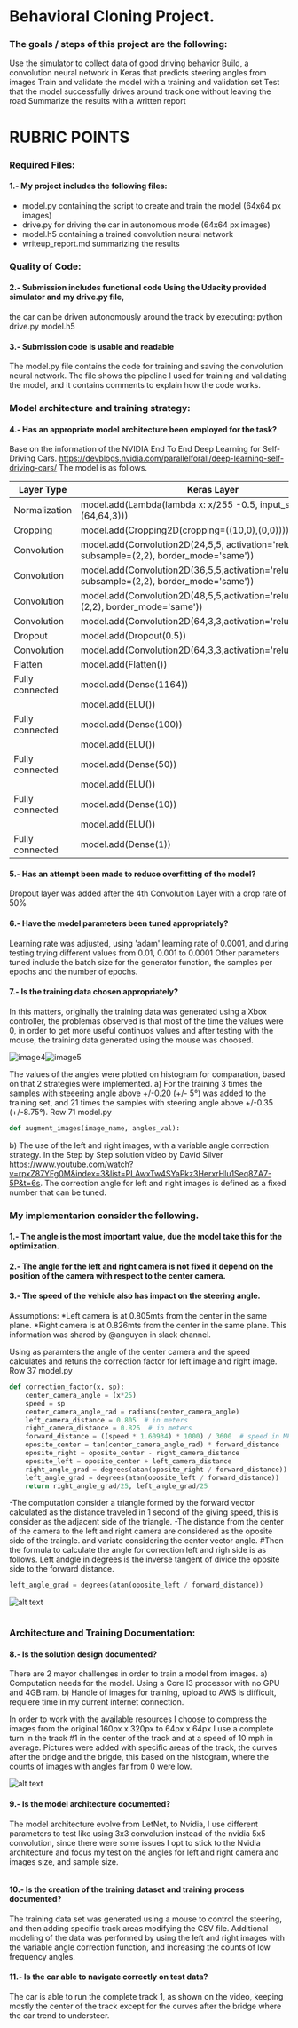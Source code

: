 # Behavioral Cloning Project.
### The goals / steps of this project are the following:

Use the simulator to collect data of good driving behavior
Build, a convolution neural network in Keras that predicts steering angles from images
Train and validate the model with a training and validation set
Test that the model successfully drives around track one without leaving the road
Summarize the results with a written report


[//]: # (Image References)

[image1]: ./images/3cams_1.jpg "Cameras"
[image2]: ./images/angulos_1.png "Angles"
[image3]: ./images/cams.png "Cameras view"
[image4]: ./images/hist_orig.jpg "Histogram Xbox controller"
[image5]: ./images/histograma_2.jpg "Histograma training data"
[image6]: ./images/nvidia1.png "Nvidia Architecture"

# RUBRIC POINTS
### Required Files:
#### 1.- My project includes the following files:
* model.py containing the script to create and train the model (64x64 px images)
* drive.py for driving the car in autonomous mode (64x64 px images)
* model.h5 containing a trained convolution neural network
* writeup_report.md summarizing the results

### Quality of Code:
#### 2.- Submission includes functional code Using the Udacity provided simulator and my drive.py file, 
the car can be driven autonomously around the track by executing:
python drive.py model.h5

#### 3.- Submission code is usable and readable
The model.py file contains the code for training and saving the convolution neural network. 
The file shows the pipeline I used for training and validating the model, and it contains comments 
to explain how the code works.

### Model architecture and training strategy:
#### 4.- Has an appropriate model architecture been employed for the task?
Base on the information of the NVIDIA End To End Deep Learning for Self-Driving Cars.
  https://devblogs.nvidia.com/parallelforall/deep-learning-self-driving-cars/
The model is as follows.

| Layer Type	      |     Keras Layer                                                                          |
| ----------------  | ---------------                                                                          |
| Normalization	    | model.add(Lambda(lambda x: x/255 -0.5, input_shape=(64,64,3)))                           |
| Cropping	        | model.add(Cropping2D(cropping=((10,0),(0,0))))                                           |
| Convolution	      | model.add(Convolution2D(24,5,5, activation='relu', subsample=(2,2), border_mode='same')) |
| Convolution	      | model.add(Convolution2D(36,5,5,activation='relu', subsample=(2,2), border_mode='same'))  |
| Convolution	      | model.add(Convolution2D(48,5,5,activation='relu',subsample=(2,2), border_mode='same'))   |
| Convolution	      | model.add(Convolution2D(64,3,3,activation='relu'))                                       |
| Dropout	          | model.add(Dropout(0.5))                                                                  |
| Convolution	      | model.add(Convolution2D(64,3,3,activation='relu'))                                       |
| Flatten	          | model.add(Flatten())                                                                     |
| Fully connected	  | model.add(Dense(1164))                                                                   |
|	                  | model.add(ELU())                                                                         |
| Fully connected	  | model.add(Dense(100))                                                                    |
|	                  | model.add(ELU())                                                                         |
| Fully connected	  | model.add(Dense(50))                                                                     |
|	                  | model.add(ELU())                                                                         |
| Fully connected	  | model.add(Dense(10))                                                                     |
|	                  | model.add(ELU())                                                                         |
| Fully connected	  | model.add(Dense(1))                                                                      |

#### 5.- Has an attempt been made to reduce overfitting of the model?
Dropout layer was added after the 4th Convolution Layer with a drop rate of 50%

#### 6.- Have the model parameters been tuned appropriately?
Learning rate was adjusted, using 'adam' learning rate of 0.0001, and during testing trying different values from 0.01, 0.001 to 0.0001 
Other parameters tuned include the batch size for the generator function, the samples per epochs and the number of epochs. 

#### 7.- Is the training data chosen appropriately?
In this matters, originally the training data was generated using a Xbox controller, the problemas observed is that most of the time the values were 0, in order to get more useful continuos values and after testing with the mouse, the training data generated using the mouse was choosed.

![image4]![image5]


The values of the angles were plotted on histogram for comparation, based on that 2 strategies were implemented.
a) For the training 3 times the samples with steeering angle above +/-0.20 (+/- 5°) was added to the training set, and 21 times the samples with steering angle above +/-0.35 (+/-8.75°). Row 71 model.py

```python
def augment_images(image_name, angles_val):

```

b) The use of the left and right images, with a variable angle correction strategy.
In the Step by Step solution video by David Silver https://www.youtube.com/watch?v=rpxZ87YFg0M&index=3&list=PLAwxTw4SYaPkz3HerxrHlu1Seq8ZA7-5P&t=6s.
The correction angle for left and right images is defined as a fixed number that can be tuned.

### My implementarion consider the following.
#### 1.- The angle is the most important value, due the model take this for the optimization.
#### 2.- The angle for the left and right camera is not fixed it depend on the position of the camera with respect to the center camera.
#### 3.- The speed of the vehicle also has impact on the steering angle.
Assumptions:
*Left camera is at 0.805mts from the center in the same plane.
*Right camera is at 0.826mts from the center in the same plane.
This information was shared by @anguyen in slack channel.

Using as paramters the angle of the center camera and the speed calculates and retuns  the correction factor for left image and right image. Row 37 model.py
```python
def correction_factor(x, sp):
    center_camera_angle = (x*25)
    speed = sp
    center_camera_angle_rad = radians(center_camera_angle)
    left_camera_distance = 0.805  # in meters
    right_camera_distance = 0.826  # in meters
    forward_distance = ((speed * 1.60934) * 1000) / 3600  # speed in MPH converted to meters per second
    oposite_center = tan(center_camera_angle_rad) * forward_distance
    oposite_right = oposite_center - right_camera_distance
    oposite_left = oposite_center + left_camera_distance
    right_angle_grad = degrees(atan(oposite_right / forward_distance))
    left_angle_grad = degrees(atan(oposite_left / forward_distance))
    return right_angle_grad/25, left_angle_grad/25

```

-The computation consider a triangle formed by the forward vector calculated as the distance traveled in 1 second of the giving speed, this is consider as the adjacent side of the triangle.
-The distance from the center of the camera to the left and right camera are considered as the oposite side of the traingle. and variate considering the center vector angle.
#Then the formula to calculate the angle for correction left and righ side is as follows.
Left andgle in degrees is the inverse tangent of divide the oposite side to the forward distance.
```python
left_angle_grad = degrees(atan(oposite_left / forward_distance))

```


![alt text][image3]
<p align="center">
  <img ![alt text][image2]/>
</p>




### Architecture and Training Documentation:
#### 8.- Is the solution design documented?
There are 2 mayor challenges in order to train a model from images.
a) Computation needs for the model. Using a Core I3 processor with no GPU and 4GB ram.
b) Handle of images for training, upload to AWS is difficult, requiere time in my current internet connection.

In order to work with the available resources I choose to compress the images from the original 160px x 320px to 64px x 64px
I use a complete turn in the track #1 in the center of the track and at a speed of 10 mph in average.
Pictures were added with specific areas of the track, the curves after the bridge and the brigde, this based on the histogram, where the counts of images with angles far from 0 were low.

![alt text][image1]

#### 9.- Is the model architecture documented?
The model architecture evolve from LetNet, to Nvidia, I use different parameters to test like using 3x3 convolution instead of the nvidia 5x5 convolution, since there were some issues I opt to stick to the Nvidia architecture and focus my test on the angles for left and right camera and images size, and sample size.  



<p align="center">
  <img ![alt text][image6]/>
</p>

#### 10.- Is the creation of the training dataset and training process documented?
The training data set was generated using a mouse to control the steering, and then adding specific track areas modifying the CSV file.
Additional modeling of the data was performed by using the left and right images with the variable angle correction function, and increasing the counts of low frequency angles.

#### 11.- Is the car able to navigate correctly on test data?
The car is able to run the complete track 1, as shown on the video, keeping mostly the center of the track except for the curves after the bridge where the car trend to understeer.
